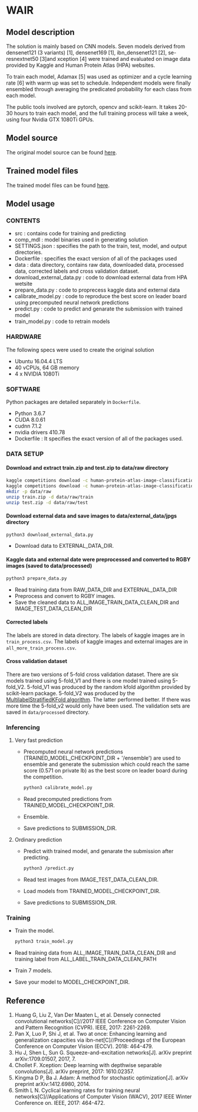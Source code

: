 # WAIR

## Model description

The solution is mainly based on CNN models. Seven models derived from densenet121 (3 variants) [1], densenet169 [1], ibn_densenet121 [2], se-resnextnet50 [3]and xception [4] were trained and evaluated on image data provided by Kaggle and Human Protein Atlas (HPA) websites.

To train each model, Adamax [5] was used as optimizer and a cycle learning rate [6] with warm up was set to schedule. Independent models were finally ensembled through averaging the predicated probability for each class from each model.

The public tools involved are pytorch, opencv and scikit-learn. It takes 20-30 hours to train each model, and the full training process will take a week, using four Nvidia GTX 1080Ti GPUs.

## Model source

The original model source can be found [here](https://github.com/CellProfiling/HPA-competition-solutions/tree/master/wair).

## Trained model files

The trained model files can be found [here](https://kth.box.com/s/y6xc7ok4dy76sbza4llh90uwunda9lj9).

## Model usage

### CONTENTS

- src                          : contains code for training and predicting
- comp_mdl                     : model binaries used in generating solution
- SETTINGS.json                : specifies the path to the train, test, model, and output directories.
- Dockerfile                   : specifies the exact version of all of the packages used
- data                         : data directory, contains raw data, downloaded data, processed data, corrected labels and cross validation dataset.
- download_external_data.py    : code to download external data from HPA wetsite
- prepare_data.py              : code to proprecess kaggle data and external data
- calibrate_model.py           : code to reproduce the best score on leader board using precomputed neural network predictions
- predict.py                   : code to predict and genarate the submission with trained model
- train_model.py               : code to retrain models

### HARDWARE

The following specs were used to create the original solution

- Ubuntu 16.04.4 LTS
- 40 vCPUs, 64 GB memory
- 4 x NVIDIA 1080Ti

### SOFTWARE

Python packages are detailed separately in `Dockerfile`.

- Python 3.6.7
- CUDA 8.0.61
- cudnn 7.1.2
- nvidia drivers 410.78
- Dockerfile : It specifies the exact version of all of the packages used.

### DATA SETUP

#### Download and extract train.zip and test.zip to data/raw directory

```sh
kaggle competitions download -c human-protein-atlas-image-classification -f train.zip
kaggle competitions download -c human-protein-atlas-image-classification -f test.zip
mkdir -p data/raw
unzip train.zip -d data/raw/train
unzip test.zip -d data/raw/test
```

#### Download external data and save images to data/external_data/jpgs directory

```sh
python3 download_external_data.py
```

- Download data to EXTERNAL_DATA_DIR.

#### Kaggle data and external date were preprocessed and converted to RGBY images (saved to data/processed)

```sh
python3 prepare_data.py
```

- Read training data from RAW_DATA_DIR and EXTERNAL_DATA_DIR
- Preprocess and convert to RGBY images.
- Save the cleaned data to ALL_IMAGE_TRAIN_DATA_CLEAN_DIR and IMAGE_TEST_DATA_CLEAN_DIR

#### Corrected labels

The labels are stored in data directory. The labels of kaggle images are in `train_process.csv`. The labels of kaggle images and external images are in `all_more_train_process.csv`.

#### Cross validation dataset

There are two versions of 5-fold cross validation dataset. There are six models trained using 5-fold_V1 and there is one model trained using 5-fold_V2. 5-fold_V1 was produced by the random kfold algorithm provided by scikit-learn package. 5-fold_V2 was produced by the [MultilabelStratifiedKFold algorithm](https://github.com/trent-b/iterative-stratification). The latter performed better. If there was more time the 5-fold_v2 would only have been used. The validation sets are saved in `data/processed` directory.

### Inferencing

1. Very fast prediction

    - Precomputed neural network predictions (TRAINED_MODEL_CHECKPOINT_DIR + '/ensemble') are used to ensemble and generate the submission which could reach the same score (0.571 on private lb) as the best score on leader board during the competition.

        ```sh
        python3 calibrate_model.py
        ```

    - Read precomputed predictions from TRAINED_MODEL_CHECKPOINT_DIR.
    - Ensemble.
    - Save predictions to SUBMISSION_DIR.

2. Ordinary prediction

    - Predict with trained model, and genarate the submission after predicting.

        ```sh
        python3 /predict.py
        ```

    - Read test images from IMAGE_TEST_DATA_CLEAN_DIR.
    - Load models from TRAINED_MODEL_CHECKPOINT_DIR.
    - Save predictions to SUBMISSION_DIR.

### Training

- Train the model.

    ```sh
    python3 train_model.py
    ```

- Read training data from ALL_IMAGE_TRAIN_DATA_CLEAN_DIR and training label from ALL_LABEL_TRAIN_DATA_CLEAN_PATH
- Train 7 models.
- Save your model to MODEL_CHECKPOINT_DIR.

## Reference

1. Huang G, Liu Z, Van Der Maaten L, et al. Densely connected convolutional networks[C]//2017
IEEE Conference on Computer Vision and Pattern Recognition (CVPR). IEEE, 2017: 2261-2269.
2. Pan X, Luo P, Shi J, et al. Two at once: Enhancing learning and generalization capacities via
ibn-net[C]//Proceedings of the European Conference on Computer Vision (ECCV). 2018: 464-479.
3. Hu J, Shen L, Sun G. Squeeze-and-excitation networks[J]. arXiv preprint arXiv:1709.01507,
2017, 7.
4. Chollet F. Xception: Deep learning with depthwise separable convolutions[J]. arXiv preprint,
2017: 1610.02357.
5. Kingma D P, Ba J. Adam: A method for stochastic optimization[J]. arXiv preprint
arXiv:1412.6980, 2014.
6. Smith L N. Cyclical learning rates for training neural networks[C]//Applications of Computer
Vision (WACV), 2017 IEEE Winter Conference on. IEEE, 2017: 464-472.

